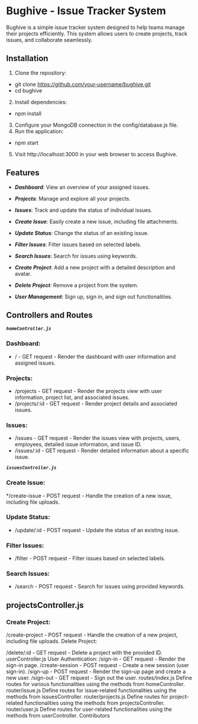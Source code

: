 
# Bughive - Issue Tracker System
Bughive is a simple issue tracker system designed to help teams manage their projects efficiently. This system allows users to create projects, track issues, and collaborate seamlessly.

## Installation
1. Clone the repository:
 * git clone https://github.com/your-username/bughive.git
 * cd bughive
2. Install dependencies:
 * npm install
3. Configure your MongoDB connection in the config/database.js file.
4. Run the application:
 * npm start
5. Visit http://localhost:3000 in your web browser to access Bughive.

## Features
* ***Dashboard***: View an overview of your assigned issues.

* ***Projects***: Manage and explore all your projects.

* ***Issues***: Track and update the status of individual issues.

* ***Create Issue***: Easily create a new issue, including file attachments.

* ***Update Status***: Change the status of an existing issue.

* ***Filter Issues***: Filter issues based on selected labels.

* ***Search Issues***: Search for issues using keywords.

* ***Create Project***: Add a new project with a detailed description and avatar.

* ***Delete Project***: Remove a project from the system.

* ***User Management***: Sign up, sign in, and sign out functionalities.

## Controllers and Routes
***`homeController.js`***
### Dashboard:

* / - GET request - Render the dashboard with user information and assigned issues.
### Projects:

* /projects - GET request - Render the projects view with user information, project list, and associated issues.
* /projects/:id - GET request - Render project details and associated issues.
### Issues:

* /issues - GET request - Render the issues view with projects, users, employees, detailed issue information, and issue ID.
* /issues/:id - GET request - Render detailed information about a specific issue.
  
***`issuesController.js`***
### Create Issue:
*/create-issue - POST request - Handle the creation of a new issue, including file uploads.

### Update Status:
* /update/:id - POST request - Update the status of an existing issue.
  
### Filter Issues:
* /filter - POST request - Filter issues based on selected labels.

### Search Issues:
* /search - POST request - Search for issues using provided keywords.

## projectsController.js
### Create Project:

/create-project - POST request - Handle the creation of a new project, including file uploads.
Delete Project:

/delete/:id - GET request - Delete a project with the provided ID.
userController.js
User Authentication:
/sign-in - GET request - Render the sign-in page.
/create-session - POST request - Create a new session (user sign-in).
/sign-up - POST request - Render the sign-up page and create a new user.
/sign-out - GET request - Sign out the user.
routes/index.js
Define routes for various functionalities using the methods from homeController.
router/issue.js
Define routes for issue-related functionalities using the methods from issuesController.
router/projects.js
Define routes for project-related functionalities using the methods from projectsController.
router/user.js
Define routes for user-related functionalities using the methods from userController.
Contributors
